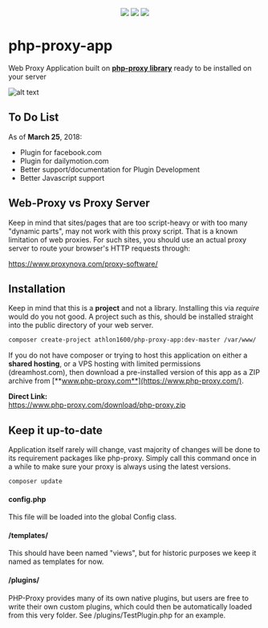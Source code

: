 

<center>
  
![](https://img.shields.io/packagist/dt/Athlon1600/php-proxy-app.svg) ![](https://img.shields.io/github/last-commit/Athlon1600/php-proxy-app.svg) ![](https://img.shields.io/github/license/Athlon1600/php-proxy-app.svg)

</center>


# php-proxy-app

Web Proxy Application built on [**php-proxy library**](https://github.com/Athlon1600/php-proxy) ready to be installed on your server

![alt text](http://i.imgur.com/KrtU5KE.png?1 "This is how PHP-Proxy looks when installed")

## To Do List

As of **March 25**, 2018:

* Plugin for facebook.com  
* Plugin for dailymotion.com
* Better support/documentation for Plugin Development
* Better Javascript support

## Web-Proxy vs Proxy Server

Keep in mind that sites/pages that are too script-heavy or with too many "dynamic parts", may not work with this proxy script.
That is a known limitation of web proxies. For such sites, you should use an actual proxy server to route your browser's HTTP requests through:  

https://www.proxynova.com/proxy-software/


## Installation

Keep in mind that this is a **project** and not a library. Installing this via *require* would do you not good.
A project such as this, should be installed straight into the public directory of your web server.

```bash
composer create-project athlon1600/php-proxy-app:dev-master /var/www/
```

If you do not have composer or trying to host this application on either a **shared hosting**, or a VPS hosting with limited permissions (dreamhost.com), then download a pre-installed version of this app as a ZIP archive from [**www.php-proxy.com**](https://www.php-proxy.com/).

**Direct Link:**  
https://www.php-proxy.com/download/php-proxy.zip

## Keep it up-to-date

Application itself rarely will change, vast majority of changes will be done to its requirement packages like php-proxy. Simply call this command once in a while to make sure your proxy is always using the latest versions.

```
composer update
```

#### config.php

This file will be loaded into the global Config class.

#### /templates/

This should have been named "views", but for historic purposes we keep it named as templates for now.

#### /plugins/

PHP-Proxy provides many of its own native plugins, but users are free to write their own custom plugins, which could then be automatically loaded from this very folder. See /plugins/TestPlugin.php for an example.

